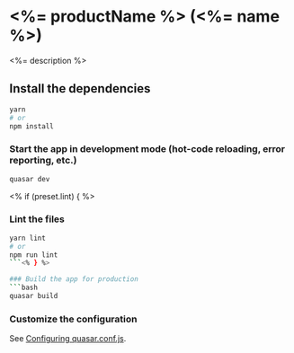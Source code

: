 # <%= productName %> (<%= name %>)

<%= description %>

## Install the dependencies
```bash
yarn
# or
npm install
```

### Start the app in development mode (hot-code reloading, error reporting, etc.)
```bash
quasar dev
```
<% if (preset.lint) { %>

### Lint the files
```bash
yarn lint
# or
npm run lint
```<% } %>

### Build the app for production
```bash
quasar build
```

### Customize the configuration
See [Configuring quasar.conf.js](https://v1.quasar.dev/quasar-cli/quasar-conf-js).

